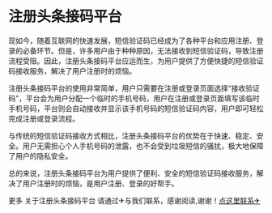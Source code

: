 # 注册头条接码平台

现如今，随着互联网的快速发展，短信验证码已经成为了各种平台和应用注册、登录的必备环节。但是，许多用户由于种种原因，无法接收到短信验证码，导致注册流程受阻。因此，注册头条接码平台应运而生，为用户提供了方便快捷的短信验证码接收服务，解决了用户注册时的烦恼。

注册头条接码平台的使用非常简单，用户只需要在注册或登录页面选择“接收验证码”，平台会为用户分配一个临时的手机号码，用户在注册或登录页面填写该临时手机号码，平台则会自动接收并显示该手机号码的短信验证码内容，用户即可轻松完成注册或登录流程。

与传统的短信验证码接收方式相比，注册头条接码平台的优势在于快速、稳定、安全。用户无需担心个人手机号码的泄露，也不会受到垃圾短信的骚扰，极大地保障了用户的隐私安全。

总的来说，注册头条接码平台为用户提供了便利、安全的短信验证码接收服务，解决了用户注册时的烦恼，是用户注册、登录的好帮手。

更多 关于注册头条接码平台 请通过✈与我们联系，感谢阅读,谢谢！[点这里联系✈](https://acc.k02.cc)